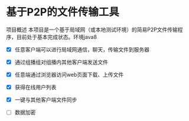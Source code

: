 # 基于P2P的文件传输工具

项目概述
本项目是一个基于局域网（或本地测试环境）的简易P2P文件传输程序，目前处于基本完成状态。环境java8

- [x] 任意客户端可以进行局域网通信，聊天，传输文件到服务器

- [x] 通过组播组对组播内其他客户端发送文件

- [x] 任意端通过浏览器访问web页面下载、上传文件

- [x] 获得在线用户列表

- [x] 一键与其他客户端文件同步

- [ ] 数据加密

     

  

